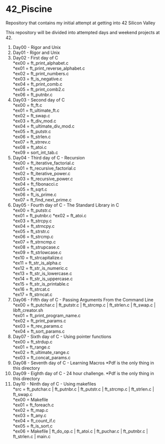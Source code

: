 # 42_Piscine
Repository that contains my initial attempt at getting into 42 Silicon Valley

This repository will be divided into attempted days and weekend projects at 42.


1) Day00 - Rigor and Unix
2) Day01 - Rigor and Unix
3) Day02 - First day of C  
  *ex00 = ft_print_alphabet.c  
  *ex01 = ft_print_reverse_alphabet.c  
  *ex02 = ft_print_numbers.c  
  *ex03 = ft_is_negative.c  
  *ex04 = ft_print_comb.c  
  *ex05 = ft_print_comb2.c  
  *ex06 = ft_putnbr.c  
4) Day03 - Second day of C  
  *ex00 = ft_ft.c  
  *ex01 = ft_ultimate_ft.c  
  *ex02 = ft_swap.c  
  *ex03 = ft_div_mod.c  
  *ex04 = ft_ultimate_div_mod.c  
  *ex05 = ft_putstr.c  
  *ex06 = ft_strlen.c  
  *ex07 = ft_strrev.c  
  *ex08 = ft_atoi.c  
  *ex09 = sort_int_tab.c  
5) Day04 - Third day of C - Recursion  
  *ex00 = ft_iterative_factorial.c  
  *ex01 = ft_recursive_factorial.c  
  *ex02 = ft_iterative_power.c  
  *ex03 = ft_recursive_power.c  
  *ex04 = ft_fibonacci.c  
  *ex05 = ft_sqrt.c  
  *ex06 = ft_is_prime.c  
  *ex07 = ft_find_next_prime.c  
6) Day05 - Fourth day of C - The Standard Library in C  
  *ex00 = ft_putstr.c  
  *ex01 = ft_putnbr.c
  *ex02 = ft_atoi.c  
  *ex03 = ft_strcpy.c  
  *ex04 = ft_strncpy.c  
  *ex05 = ft_strstr.c  
  *ex06 = ft_strcmp.c  
  *ex07 = ft_strncmp.c  
  *ex08 = ft_strupcase.c  
  *ex09 = ft_strlowcase.c  
  *ex10 = ft_strcapitalize.c  
  *ex11 = ft_str_is_alpha.c  
  *ex12 = ft_str_is_numeric.c  
  *ex13 = ft_str_is_lowercase.c  
  *ex14 = ft_str_is_uppercase.c  
  *ex15 = ft_str_is_printable.c  
  *ex16 = ft_strcat.c  
  *ex17 = ft_strncat.c  
7) Day06 - Fifth day of C - Passing Arguments From the Command Line  
  *ex00 = ft_putchar.c | ft_putstr.c | ft_strcmp.c | ft_strlen.c | ft_swap.c | libft_creator.sh  
  *ex01 = ft_print_program_name.c  
  *ex02 = ft_print_params.c  
  *ex03 = ft_rev_params.c  
  *ex04 = ft_sort_params.c  
8) Day07 - Sixth day of C - Using pointer functions  
  *ex00 = ft_strdup.c  
  *ex01 = ft_range.c  
  *ex02 = ft_ultimate_range.c  
  *ex03 = ft_concat_params.c  
9) Day08 - Seventh day of C - Learning Macros *Pdf is the only thing in this directory  
10) Day09 - Eighth day of C - 24 hour challenge. *Pdf is the only thing in this directory  
11) Day10 - Ninth day of C - Using makefiles  
  *src = ft_putchar.c | ft_putnbr.c | ft_putstr.c | ft_strcmp.c | ft_strlen.c | ft_swap.c  
  *ex00 = Makefile  
  *ex01 = ft_foreach.c  
  *ex02 = ft_map.c  
  *ex03 = ft_any.c  
  *ex04 = ft_count_if.c  
  *ex05 = ft_is_sort.c  
  *ex06 = Makefile | ft_do_op.c | ft_atoi.c | ft_puchar.c | ft_putnbr.c | ft_strlen.c | main.c  
  



